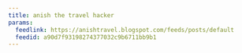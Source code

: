 ```yaml
---
title: anish the travel hacker
params:
  feedlink: https://anishtravel.blogspot.com/feeds/posts/default
  feedid: a90d7f93198274377032c9b6711bb9b1
---
```


